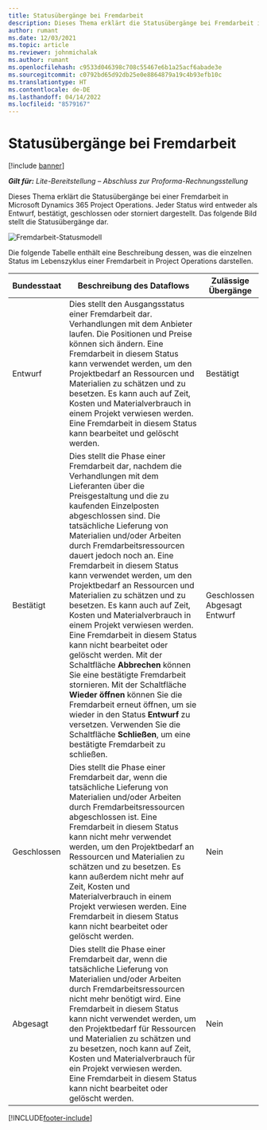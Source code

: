 ```yaml
---
title: Statusübergänge bei Fremdarbeit
description: Dieses Thema erklärt die Statusübergänge bei Fremdarbeit in Microsoft Dynamics 365 Project Operations, während die Fremdarbeit angelegt, ausgeführt und geschlossen wird.
author: rumant
ms.date: 12/03/2021
ms.topic: article
ms.reviewer: johnmichalak
ms.author: rumant
ms.openlocfilehash: c9533d046398c708c55467e6b1a25acf6abade3e
ms.sourcegitcommit: c0792bd65d92db25e0e8864879a19c4b93efb10c
ms.translationtype: HT
ms.contentlocale: de-DE
ms.lasthandoff: 04/14/2022
ms.locfileid: "8579167"
---
```

# <a name="state-transitions-on-a-subcontract"></a>Statusübergänge bei Fremdarbeit 

[!include [banner](../../includes/dataverse-preview.md)]

_**Gilt für:** Lite-Bereitstellung – Abschluss zur Proforma-Rechnungsstellung_

Dieses Thema erklärt die Statusübergänge bei einer Fremdarbeit in Microsoft Dynamics 365 Project Operations. Jeder Status wird entweder als Entwurf, bestätigt, geschlossen oder storniert dargestellt. Das folgende Bild stellt die Statusübergänge dar.

![Fremdarbeit-Statusmodell](../media/SubconStates.png)  

Die folgende Tabelle enthält eine Beschreibung dessen, was die einzelnen Status im Lebenszyklus einer Fremdarbeit in Project Operations darstellen.

| Bundesstaat | Beschreibung des Dataflows | Zulässige Übergänge |
| --- | --- | --- |
| Entwurf | Dies stellt den Ausgangsstatus einer Fremdarbeit dar. Verhandlungen mit dem Anbieter laufen. Die Positionen und Preise können sich ändern. Eine Fremdarbeit in diesem Status kann verwendet werden, um den Projektbedarf an Ressourcen und Materialien zu schätzen und zu besetzen. Es kann auch auf Zeit, Kosten und Materialverbrauch in einem Projekt verwiesen werden. Eine Fremdarbeit in diesem Status kann bearbeitet und gelöscht werden. | Bestätigt |
| Bestätigt | Dies stellt die Phase einer Fremdarbeit dar, nachdem die Verhandlungen mit dem Lieferanten über die Preisgestaltung und die zu kaufenden Einzelposten abgeschlossen sind. Die tatsächliche Lieferung von Materialien und/oder Arbeiten durch Fremdarbeitsressourcen dauert jedoch noch an. Eine Fremdarbeit in diesem Status kann verwendet werden, um den Projektbedarf an Ressourcen und Materialien zu schätzen und zu besetzen. Es kann auch auf Zeit, Kosten und Materialverbrauch in einem Projekt verwiesen werden. Eine Fremdarbeit in diesem Status kann nicht bearbeitet oder gelöscht werden. Mit der Schaltfläche **Abbrechen** können Sie eine bestätigte Fremdarbeit stornieren. Mit der Schaltfläche **Wieder öffnen** können Sie die Fremdarbeit erneut öffnen, um sie wieder in den Status **Entwurf** zu versetzen. Verwenden Sie die Schaltfläche **Schließen**, um eine bestätigte Fremdarbeit zu schließen. | Geschlossen <br> Abgesagt <br> Entwurf |
| Geschlossen | Dies stellt die Phase einer Fremdarbeit dar, wenn die tatsächliche Lieferung von Materialien und/oder Arbeiten durch Fremdarbeitsressourcen abgeschlossen ist. Eine Fremdarbeit in diesem Status kann nicht mehr verwendet werden, um den Projektbedarf an Ressourcen und Materialien zu schätzen und zu besetzen. Es kann außerdem nicht mehr auf Zeit, Kosten und Materialverbrauch in einem Projekt verwiesen werden. Eine Fremdarbeit in diesem Status kann nicht bearbeitet oder gelöscht werden. | Nein |
| Abgesagt | Dies stellt die Phase einer Fremdarbeit dar, wenn die tatsächliche Lieferung von Materialien und/oder Arbeiten durch Fremdarbeitsressourcen nicht mehr benötigt wird. Eine Fremdarbeit in diesem Status kann nicht verwendet werden, um den Projektbedarf für Ressourcen und Materialien zu schätzen und zu besetzen, noch kann auf Zeit, Kosten und Materialverbrauch für ein Projekt verwiesen werden. Eine Fremdarbeit in diesem Status kann nicht bearbeitet oder gelöscht werden. | Nein |


[!INCLUDE[footer-include](../../includes/footer-banner.md)]
